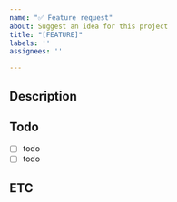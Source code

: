 ```yaml
---
name: "✅ Feature request"
about: Suggest an idea for this project
title: "[FEATURE]"
labels: ''
assignees: ''

---
```


## Description


## Todo
- [ ]  todo
- [ ]  todo

## ETC
